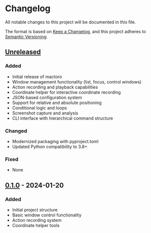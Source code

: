 # Changelog

All notable changes to this project will be documented in this file.

The format is based on [Keep a Changelog](https://keepachangelog.com/en/1.0.0/),
and this project adheres to [Semantic Versioning](https://semver.org/spec/v2.0.0.html).

## [Unreleased]

### Added
- Initial release of mactoro
- Window management functionality (list, focus, control windows)
- Action recording and playback capabilities
- Coordinate helper for interactive coordinate recording
- JSON-based configuration system
- Support for relative and absolute positioning
- Conditional logic and loops
- Screenshot capture and analysis
- CLI interface with hierarchical command structure

### Changed
- Modernized packaging with pyproject.toml
- Updated Python compatibility to 3.8+

### Fixed
- None

## [0.1.0] - 2024-01-20

### Added
- Initial project structure
- Basic window control functionality
- Action recording system
- Coordinate helper tools

[Unreleased]: https://github.com/kory-/mactoro/compare/v0.1.0...HEAD
[0.1.0]: https://github.com/kory-/mactoro/releases/tag/v0.1.0